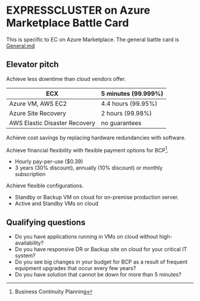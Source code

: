 # EXPRESSCLUSTER on Azure Marketplace Battle Card

This is specific to EC on Azure Marketplace. The general battle card is [General.md](General.md)

## Elevator pitch

Achieve less downtime than cloud vendors offer.

| ECX                           | 5 minutes (99.999%) |
|--                             |--                   |
| Azure VM, AWS EC2             | 4.4 hours (99.95%)  |
| Azure Site Recovery           | 2 hours (99.98%)    |
| AWS Elastic Disaster Recovery | no guarantees       |

Achieve cost savings by replacing hardware redundancies with software.

Achieve financial flexibility with flexible payment options for BCP[^1].

- Hourly pay-per-use ($0.39)
- 3 years (30% discount), annually (10% discount) or monthly subscription

Achieve flexible configurations.

- Standby or Backup VM on cloud for on-premise production server.
- Active and Standby VMs on cloud

## Qualifying questions

- Do you have applications running in VMs on cloud without high-availability?
- Do you have responsive DR or Backup site on cloud for your critical IT system?
- Do you see big changes in your budget for BCP as a result of frequent equipment upgrades that occur every few years?
- Do you have solution that cannot be down for more than 5 minutes?

[^1]: Business Continuity Planning
